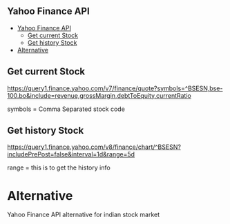 Yahoo Finance API
-------------------

* [Yahoo Finance API](#yahoo-finance-api)
  * [Get current Stock](#get-current-stock)
  * [Get history Stock](#get-history-stock)
* [Alternative](#alternative)

## Get current Stock

https://query1.finance.yahoo.com/v7/finance/quote?symbols=^BSESN,bse-100.bo&include=revenue,grossMargin,debtToEquity,currentRatio

symbols = Comma Separated stock code

## Get history Stock

https://query1.finance.yahoo.com/v8/finance/chart/^BSESN?includePrePost=false&interval=1d&range=5d

range = this is to get the history info

# Alternative

Yahoo Finance API alternative for indian stock market
